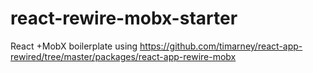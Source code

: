 # react-rewire-mobx-starter
React +MobX boilerplate using https://github.com/timarney/react-app-rewired/tree/master/packages/react-app-rewire-mobx
